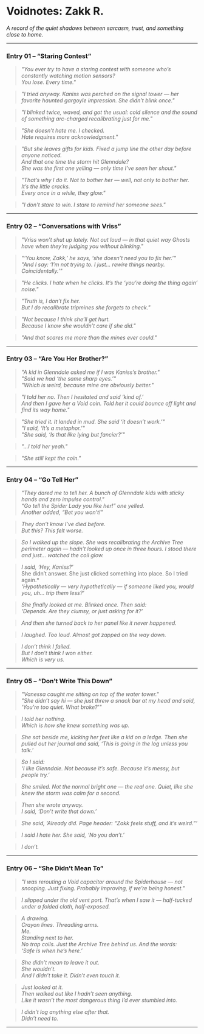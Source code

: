 
# Voidnotes: Zakk R.
*A record of the quiet shadows between sarcasm, trust, and something close to home.*

---

### Entry 01 – “Staring Contest”

> *"You ever try to have a staring contest with someone who’s constantly watching motion sensors?  
You lose. Every time."*

> *"I tried anyway. Kaniss was perched on the signal tower — her favorite haunted gargoyle impression. She didn’t blink once."*

> *"I blinked twice, waved, and got the usual: cold silence and the sound of something arc-charged recalibrating just for me."*

> *"She doesn’t hate me. I checked.  
Hate requires more acknowledgment."*

> *"But she leaves gifts for kids. Fixed a jump line the other day before anyone noticed.  
And that one time the storm hit Glenndale?  
She was the first one yelling — only time I’ve seen her shout."*

> *"That’s why I do it. Not to bother her — well, not *only* to bother her.  
It’s the little cracks.  
Every once in a while, they glow."*

> *"I don't stare to win. I stare to remind her someone sees."*

---

### Entry 02 – “Conversations with Vriss”

> *"Vriss won’t shut up lately. Not out loud — in that quiet way Ghosts have when they’re judging you without blinking."*

> *"‘You know, Zakk,’ he says, ‘she doesn’t need you to fix her.’"*  
> *"And I say: ‘I’m not trying to. I just… rewire things nearby. Coincidentally.’"*

> *"He clicks. I hate when he clicks. It’s the ‘you’re doing the thing again’ noise."*

> *"Truth is, I don’t fix her.  
But I *do* recalibrate tripmines she forgets to check."*

> *"Not because I think she’ll get hurt.  
Because I know she wouldn’t care if she did."*

> *"And that scares me more than the mines ever could."*

---

### Entry 03 – “Are You Her Brother?”

> *"A kid in Glenndale asked me if I was Kaniss’s brother."*  
> *"Said we had ‘the same sharp eyes.’"*  
> *"Which is weird, because mine are obviously better."*

> *"I told her no. Then I hesitated and said ‘kind of.’  
And then I gave her a Void coin. Told her it could bounce off light and find its way home."*

> *"She tried it. It landed in mud. She said ‘it doesn’t work.’"*  
> *"I said, ‘It’s a metaphor.’"*  
> *"She said, ‘Is that like lying but fancier?’"*

> *"...I told her yeah."*

> *"She still kept the coin."*

---

### Entry 04 – “Go Tell Her”

> *"They dared me to tell her. A bunch of Glenndale kids with sticky hands and zero impulse control."*  
> *“Go tell the Spider Lady you like her!” one yelled.  
Another added, “Bet you won’t!”*

> *They don’t know I’ve died before.  
But this? This felt worse.*

> *So I walked up the slope. She was recalibrating the Archive Tree perimeter again — hadn’t looked up once in three hours. I stood there and just… watched the coil glow.*

> *I said, ‘Hey, Kaniss?’*  
> She didn’t answer. She just clicked something into place. So I tried again.*  
> *‘Hypothetically — very hypothetically — if someone liked you, would you, uh… trip them less?’*

> *She finally looked at me. Blinked once. Then said:  
‘Depends. Are they clumsy, or just asking for it?’*

> *And then she turned back to her panel like it never happened.*

> *I laughed. Too loud. Almost got zapped on the way down.*

> *I don’t think I failed.  
But I don’t think I won either.*  
> *Which is very us.*  

---

### Entry 05 – “Don’t Write This Down”

> *"Vanessa caught me sitting on top of the water tower."*  
> *"She didn’t say hi — she just threw a snack bar at my head and said, ‘You're too quiet. What broke?’"*

> *I told her nothing.  
Which is how she knew something was up.*

> *She sat beside me, kicking her feet like a kid on a ledge. Then she pulled out her journal and said, ‘This is going in the log unless you talk.’*

> *So I said:  
‘I like Glenndale. Not because it’s safe. Because it’s messy, but people *try.*’*

> *She smiled. Not the normal bright one — the *real* one. Quiet, like she knew the storm was calm for a second.*

> *Then she wrote anyway.  
I said, ‘Don’t write that down.’*

> *She said, ‘Already did. Page header: “Zakk feels stuff, and it’s weird.”’*

> *I said I hate her. She said, ‘No you don’t.’*

> *I don’t.*  

---

### Entry 06 – “She Didn’t Mean To”

> *"I was rerouting a Void capacitor around the Spiderhouse — not snooping. Just fixing. Probably improving, if we’re being honest."*

> *I slipped under the old vent port. That’s when I saw it — half-tucked under a folded cloth, half-exposed.*

> *A drawing.  
Crayon lines. Threadling arms.  
Me.*  
> *Standing next to her.*  
> *No trap coils. Just the Archive Tree behind us. And the words:  
‘Safe is when he’s here.’*

> *She didn’t mean to leave it out.  
She wouldn’t.*  
> *And I didn’t take it. Didn’t even touch it.*

> *Just looked at it.  
Then walked out like I hadn’t seen anything.*  
> *Like it wasn’t the most dangerous thing I’d ever stumbled into.*

> *I didn’t log anything else after that.*  
> *Didn’t need to.*

---
